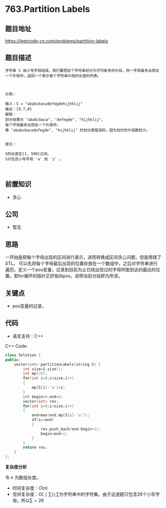 # 763.Partition Labels
## 题目地址

https://leetcode-cn.com/problems/partition-labels

## 题目描述

```
字符串 S 由小写字母组成。我们要把这个字符串划分为尽可能多的片段，同一字母最多出现在一个片段中。返回一个表示每个字符串片段的长度的列表。

 

示例：

输入：S = "ababcbacadefegdehijhklij"
输出：[9,7,8]
解释：
划分结果为 "ababcbaca", "defegde", "hijhklij"。
每个字母最多出现在一个片段中。
像 "ababcbacadefegde", "hijhklij" 的划分是错误的，因为划分的片段数较少。
 

提示：

S的长度在[1, 500]之间。
S只包含小写字母 'a' 到 'z' 。



```

## 前置知识

- 贪心

## 公司

- 暂无

## 思路
一开始是把每个字母出现的区间进行表示，进而转换成区间贪心问题，但是用错了STL。
可以先将每个字母最后出现的位置存放在一个数组中，之后对字符串进行遍历。定义一个pos变量，记录到目前为止已经出现过的字母所能到达的最远的位置。若for循环的指针正好指向pos，说明当前分段即为所求。
## 关键点

-  pos变量的记录。

## 代码

- 语言支持：C++

C++ Code:

```C++
class Solution {
public:
    vector<int> partitionLabels(string S) {
        int size=S.size();
        int mp[26];
        for(int i=0;i<size;i++)
        {
            mp[S[i]-'a']=i;
        }
        int begin=0,end=0;
        vector<int> res;
        for(int i=0;i<size;i++)
        {
            end=max(end,mp[S[i]-'a']);
            if(i==end)
            {
                res.push_back(end-begin+1);
                begin=end+1;
            }
        }
        return res;
    }
};


```


**复杂度分析**

令 n 为数组长度。

- 时间复杂度：$O(n)$
- 空间复杂度：$O(∣\sum∣)$,$\sum$为字符串中的字符集。由于这道题只包含26个小写字母，所以$\sum=26$